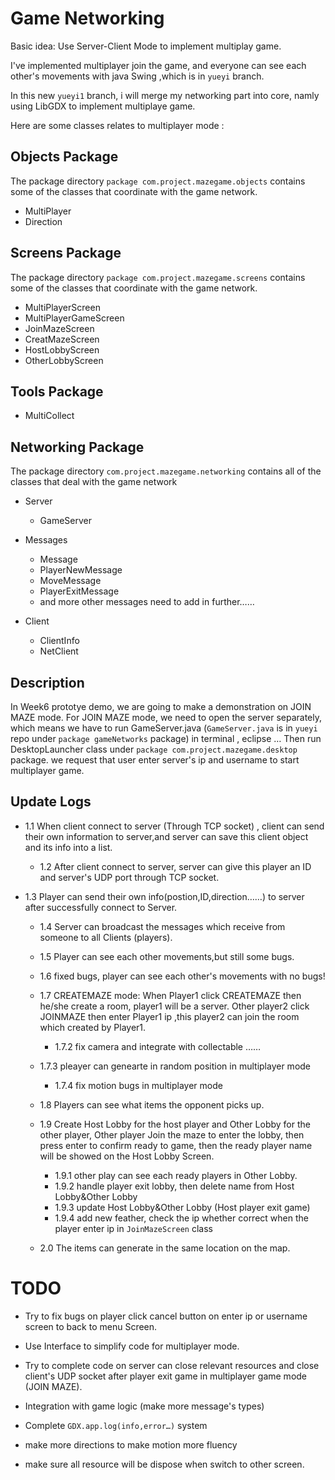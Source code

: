 # Game Networking

Basic idea: Use Server-Client Mode to implement multiplay game.

I've implemented multiplayer join the game, and everyone can see each other's movements with java Swing ,which is in `yueyi` branch.

In this new `yueyi1` branch, i will merge my networking part into core, namly using LibGDX to implement multiplaye game.



Here are some classes relates to multiplayer mode :

## Objects Package

The package directory `package com.project.mazegame.objects` contains some of the classes that coordinate with the game network.

* MultiPlayer
* Direction

## Screens Package

The package directory `package com.project.mazegame.screens` contains some of the classes that coordinate with the game network.

* MultiPlayerScreen
* MultiPlayerGameScreen
* JoinMazeScreen
* CreatMazeScreen
* HostLobbyScreen
* OtherLobbyScreen

## Tools Package

* MultiCollect

## Networking Package

The package directory `com.project.mazegame.networking` contains all of the classes that deal with the game network

* Server
  * GameServer
  
* Messages
  * Message
  * PlayerNewMessage
  * MoveMessage
  * PlayerExitMessage
  * and more other messages need to add in further……

* Client

  * ClientInfo
  * NetClient
  
##  Description 

In Week6 prototye demo, we are going to make a demonstration on JOIN MAZE mode. For JOIN MAZE mode, we need to open the server separately, which means we have to run GameServer.java (`GameServer.java` is in `yueyi` repo under `package gameNetworks` package) in terminal , eclipse … Then run DesktopLauncher class under `package com.project.mazegame.desktop` package. we request that user enter server's ip and username to start multiplayer game.

##  Update Logs

* 1.1 When client connect to server (Through TCP socket) , client can send their own information to server,and server can save this client object and its info into a list. 
  
  * 1.2 After client connect to server, server can give this player an ID and server's UDP port through TCP socket.
* 1.3 Player can send their own info(postion,ID,direction……)  to server after successfully connect to Server.
  * 1.4 Server can broadcast the messages which receive from someone to all Clients (players).
  * 1.5  Player can see each other movements,but still some bugs.
  * 1.6 fixed bugs, player can see each other's movements with no bugs!
  * 1.7 CREATEMAZE mode: When Player1 click CREATEMAZE then he/she create a room, player1 will be a server. Other player2 click JOINMAZE then enter Player1 ip ,this player2 can join the room which created by Player1.
  
    * 1.7.2 fix camera and integrate with collectable ……
  * 1.7.3 pleayer can genearte in random position in multiplayer mode
    * 1.7.4 fix motion bugs in multiplayer mode
  * 1.8 Players can see what items the opponent picks up.
  * 1.9 Create Host Lobby for the host player and Other Lobby for the other player, Other player Join the maze to enter the lobby, then press enter to confirm ready to game, then the ready player name will be showed on the Host Lobby Screen.
    * 1.9.1 other play can see each ready players in Other Lobby.
    * 1.9.2 handle player exit lobby, then delete name from Host Lobby&Other Lobby
    * 1.9.3 update Host Lobby&Other Lobby (Host player exit game)
    * 1.9.4 add new feather, check the ip whether correct when the player enter ip in `JoinMazeScreen` class
  * 2.0 The items can generate in the same location on the map.
  
  
  
  
  
# TODO

* Try to fix bugs on player click cancel button on enter ip or username screen to back to menu Screen.
  
* Use Interface to simplify code for multiplayer mode.
  
* Try to complete code on server can close relevant resources and close client's UDP socket after player exit game in multiplayer game mode (JOIN MAZE).
  
* Integration with game logic (make more message's types)
  
* Complete `GDX.app.log(info,error…)` system
  
* make more directions to make motion more fluency
  
* make sure all resource will be dispose when switch to other screen.
  
  
  

  

  

  

  

  

  

  

  
  



 